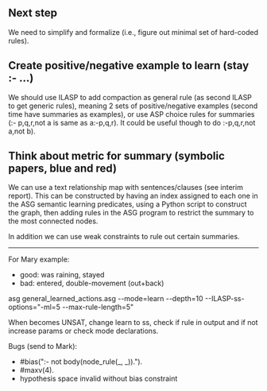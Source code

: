 ## Next step

We need to simplify and formalize (i.e., figure out minimal set of hard-coded rules).

## Create positive/negative example to learn (stay :- ...)

We should use ILASP to add compaction as general rule (as second ILASP to get generic rules), meaning 2 sets of positive/negative examples (second time have summaries as examples), or use ASP choice rules for summaries (:- p,q,r,not a is same as a:-p,q,r). It could be useful though to do :-p,q,r,not a,not b).


## Think about metric for summary (symbolic papers, blue and red)

We can use a text relationship map with sentences/clauses (see interim report). This can be constructed by having an index assigned to each one in the ASG semantic learning predicates, using a Python script to construct the graph, then adding rules in the ASG program to restrict the summary to the most connected nodes.
  
In addition we can use weak constraints to rule out certain summaries.

---
For Mary example:
- good: was raining, stayed
- bad: entered, double-movement (out+back)

asg general_learned_actions.asg --mode=learn --depth=10 --ILASP-ss-options="-ml=5 --max-rule-length=5"

When becomes UNSAT, change learn to ss, check if rule in output and if not increase params or check mode declarations.

Bugs (send to Mark):
- #bias(":- not body(node_rule(_, _)).").
- #maxv(4).
- hypothesis space invalid without bias constraint
